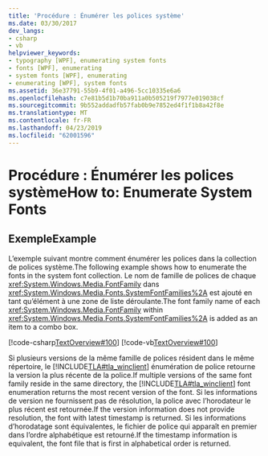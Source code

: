 ```yaml
---
title: 'Procédure : Énumérer les polices système'
ms.date: 03/30/2017
dev_langs:
- csharp
- vb
helpviewer_keywords:
- typography [WPF], enumerating system fonts
- fonts [WPF], enumerating
- system fonts [WPF], enumerating
- enumerating [WPF], system fonts
ms.assetid: 36e37791-55b9-4f01-a496-5cc10335e6a6
ms.openlocfilehash: c7e81b5d1b70ba911a0b505219f7977e019038cf
ms.sourcegitcommit: 9b552addadfb57fab0b9e7852ed4f1f1b8a42f8e
ms.translationtype: MT
ms.contentlocale: fr-FR
ms.lasthandoff: 04/23/2019
ms.locfileid: "62001596"
---
```

# <a name="how-to-enumerate-system-fonts"></a><span data-ttu-id="a3f05-102">Procédure : Énumérer les polices système</span><span class="sxs-lookup"><span data-stu-id="a3f05-102">How to: Enumerate System Fonts</span></span>
## <a name="example"></a><span data-ttu-id="a3f05-103">Exemple</span><span class="sxs-lookup"><span data-stu-id="a3f05-103">Example</span></span>  
 <span data-ttu-id="a3f05-104">L’exemple suivant montre comment énumérer les polices dans la collection de polices système.</span><span class="sxs-lookup"><span data-stu-id="a3f05-104">The following example shows how to enumerate the fonts in the system font collection.</span></span> <span data-ttu-id="a3f05-105">Le nom de famille de polices de chaque <xref:System.Windows.Media.FontFamily> dans <xref:System.Windows.Media.Fonts.SystemFontFamilies%2A> est ajouté en tant qu’élément à une zone de liste déroulante.</span><span class="sxs-lookup"><span data-stu-id="a3f05-105">The font family name of each <xref:System.Windows.Media.FontFamily> within <xref:System.Windows.Media.Fonts.SystemFontFamilies%2A> is added as an item to a combo box.</span></span>  
  
 [!code-csharp[TextOverview#100](~/samples/snippets/csharp/VS_Snippets_Wpf/TextOverview/CSharp/Window1.xaml.cs#100)]
 [!code-vb[TextOverview#100](~/samples/snippets/visualbasic/VS_Snippets_Wpf/TextOverview/visualbasic/window1.xaml.vb#100)]  
  
 <span data-ttu-id="a3f05-106">Si plusieurs versions de la même famille de polices résident dans le même répertoire, le [!INCLUDE[TLA#tla_winclient](../../../../includes/tlasharptla-winclient-md.md)] énumération de police retourne la version la plus récente de la police.</span><span class="sxs-lookup"><span data-stu-id="a3f05-106">If multiple versions of the same font family reside in the same directory, the [!INCLUDE[TLA#tla_winclient](../../../../includes/tlasharptla-winclient-md.md)] font enumeration returns the most recent version of the font.</span></span> <span data-ttu-id="a3f05-107">Si les informations de version ne fournissent pas de résolution, la police avec l’horodateur le plus récent est retournée.</span><span class="sxs-lookup"><span data-stu-id="a3f05-107">If the version information does not provide resolution, the font with latest timestamp is returned.</span></span> <span data-ttu-id="a3f05-108">Si les informations d’horodatage sont équivalentes, le fichier de police qui apparaît en premier dans l’ordre alphabétique est retourné.</span><span class="sxs-lookup"><span data-stu-id="a3f05-108">If the timestamp information is equivalent, the font file that is first in alphabetical order is returned.</span></span>
